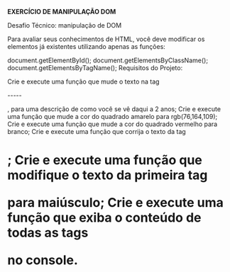 **EXERCÍCIO DE MANIPULAÇÃO DOM**

Desafio Técnico: manipulação de DOM

Para avaliar seus conhecimentos de HTML, você deve modificar os elementos já existentes utilizando apenas as funções:

document.getElementById();
document.getElementsByClassName();
document.getElementsByTagName();
Requisitos do Projeto:

Crie e execute uma função que mude o texto na tag <p>-----</p>, para uma descrição de como você se vê daqui a 2 anos;
Crie e execute uma função que mude a cor do quadrado amarelo para rgb(76,164,109);
Crie e execute uma função que mude a cor do quadrado vermelho para branco;
Crie e execute uma função que corrija o texto da tag <h1>;
Crie e execute uma função que modifique o texto da primeira tag <p> para maiúsculo;
Crie e execute uma função que exiba o conteúdo de todas as tags <p> no console.